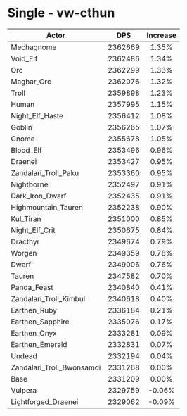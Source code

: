 # Single - vw-cthun
| Actor | DPS | Increase |
|---|:---:|:---:|
|Mechagnome|2362669|1.35%|
|Void_Elf|2362486|1.34%|
|Orc|2362299|1.33%|
|Maghar_Orc|2362076|1.32%|
|Troll|2359898|1.23%|
|Human|2357995|1.15%|
|Night_Elf_Haste|2356412|1.08%|
|Goblin|2356265|1.07%|
|Gnome|2355678|1.05%|
|Blood_Elf|2353496|0.96%|
|Draenei|2353427|0.95%|
|Zandalari_Troll_Paku|2353360|0.95%|
|Nightborne|2352497|0.91%|
|Dark_Iron_Dwarf|2352435|0.91%|
|Highmountain_Tauren|2352238|0.90%|
|Kul_Tiran|2351000|0.85%|
|Night_Elf_Crit|2350675|0.84%|
|Dracthyr|2349674|0.79%|
|Worgen|2349359|0.78%|
|Dwarf|2349006|0.76%|
|Tauren|2347582|0.70%|
|Panda_Feast|2340840|0.41%|
|Zandalari_Troll_Kimbul|2340618|0.40%|
|Earthen_Ruby|2336184|0.21%|
|Earthen_Sapphire|2335076|0.17%|
|Earthen_Onyx|2333281|0.09%|
|Earthen_Emerald|2332831|0.07%|
|Undead|2332194|0.04%|
|Zandalari_Troll_Bwonsamdi|2331268|0.00%|
|Base|2331209|0.00%|
|Vulpera|2329759|-0.06%|
|Lightforged_Draenei|2329062|-0.09%|
